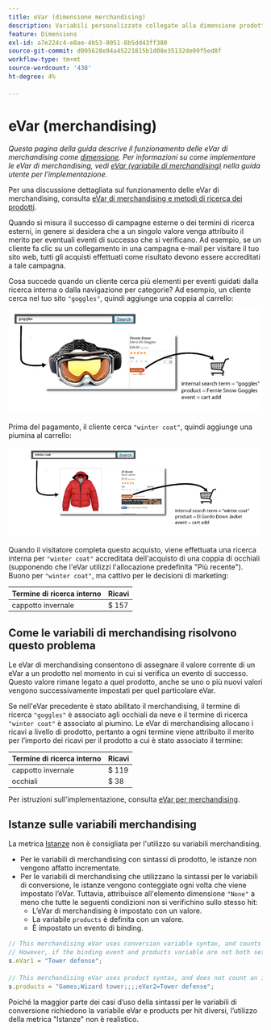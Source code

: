 ```yaml
---
title: eVar (dimensione merchandising)
description: Variabili personalizzate collegate alla dimensione prodotti.
feature: Dimensions
exl-id: a7e224c4-e8ae-4b53-8051-8b5dd43ff380
source-git-commit: d095628e94a45221815b1d08e35132de09f5ed8f
workflow-type: tm+mt
source-wordcount: '438'
ht-degree: 4%

---
```


# eVar (merchandising)

*Questa pagina della guida descrive il funzionamento delle eVar di merchandising come [dimensione](overview.md). Per informazioni su come implementare le eVar di merchandising, vedi [eVar (variabile di merchandising)](/help/implement/vars/page-vars/evar-merchandising.md) nella guida utente per l&#39;implementazione.*

Per una discussione dettagliata sul funzionamento delle eVar di merchandising, consulta [eVar di merchandising e metodi di ricerca dei prodotti](https://experienceleague.adobe.com/docs/analytics/admin/admin-tools/conversion-variables/merchandising-evars.html?lang=it).

Quando si misura il successo di campagne esterne o dei termini di ricerca esterni, in genere si desidera che a un singolo valore venga attribuito il merito per eventuali eventi di successo che si verificano. Ad esempio, se un cliente fa clic su un collegamento in una campagna e-mail per visitare il tuo sito web, tutti gli acquisti effettuati come risultato devono essere accreditati a tale campagna.

Cosa succede quando un cliente cerca più elementi per eventi guidati dalla ricerca interna o dalla navigazione per categorie? Ad esempio, un cliente cerca nel tuo sito `"goggles"`, quindi aggiunge una coppia al carrello:

![Attiva/disattiva esempio](assets/merch-example-goggles.png)

Prima del pagamento, il cliente cerca `"winter coat"`, quindi aggiunge una piumina al carrello:

![Esempio di cappotto](assets/merch-example-coat.png)

Quando il visitatore completa questo acquisto, viene effettuata una ricerca interna per `"winter coat"` accreditata dell&#39;acquisto di una coppia di occhiali (supponendo che l&#39;eVar utilizzi l&#39;allocazione predefinita &quot;Più recente&quot;). Buono per `"winter coat"`, ma cattivo per le decisioni di marketing:

| Termine di ricerca interno | Ricavi |
|---|---|
| cappotto invernale | $ 157 |

## Come le variabili di merchandising risolvono questo problema

Le eVar di merchandising consentono di assegnare il valore corrente di un eVar a un prodotto nel momento in cui si verifica un evento di successo. Questo valore rimane legato a quel prodotto, anche se uno o più nuovi valori vengono successivamente impostati per quel particolare eVar.

Se nell&#39;eVar precedente è stato abilitato il merchandising, il termine di ricerca `"goggles"` è associato agli occhiali da neve e il termine di ricerca `"winter coat"` è associato al piumino. Le eVar di merchandising allocano i ricavi a livello di prodotto, pertanto a ogni termine viene attribuito il merito per l’importo dei ricavi per il prodotto a cui è stato associato il termine:

| Termine di ricerca interno | Ricavi |
|---|---|
| cappotto invernale | $ 119 |
| occhiali | $ 38 |

Per istruzioni sull&#39;implementazione, consulta [eVar per merchandising](/help/implement/vars/page-vars/evar-merchandising.md).

## Istanze sulle variabili merchandising

La metrica [Istanze](../metrics/instances.md) non è consigliata per l&#39;utilizzo su variabili merchandising.

* Per le variabili di merchandising con sintassi di prodotto, le istanze non vengono affatto incrementate.
* Per le variabili di merchandising che utilizzano la sintassi per le variabili di conversione, le istanze vengono conteggiate ogni volta che viene impostato l’eVar. Tuttavia, attribuisce all&#39;elemento dimensione `"None"` a meno che tutte le seguenti condizioni non si verifichino sullo stesso hit:
   * L’eVar di merchandising è impostato con un valore.
   * La variabile `products` è definita con un valore.
   * È impostato un evento di binding.

```js
// This merchandising eVar uses conversion variable syntax, and counts an instance.
// However, if the binding event and products variable are not both set, the instance attributes to "None".
s.eVar1 = "Tower defense";

// This merchandising eVar uses product syntax, and does not count an instance.
s.products = "Games;Wizard tower;;;;eVar2=Tower defense";
```

Poiché la maggior parte dei casi d’uso della sintassi per le variabili di conversione richiedono la variabile eVar e products per hit diversi, l’utilizzo della metrica &quot;Istanze&quot; non è realistico.
